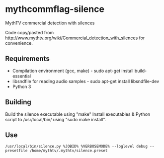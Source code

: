 mythcommflag-silence
====================

MythTV commercial detection with silences

Code copy/pasted from http://www.mythtv.org/wiki/Commercial_detection_with_silences for convenience.

## Requirements

   * Compilation environment (gcc, make) - sudo apt-get install build-essential
   * libsndfile for reading audio samples - sudo apt-get install libsndfile-dev
   * Python 3

## Building

Build the silence executable using "make"
Install executables & Python script to /usr/local/bin/ using "sudo make install".

## Use

`/usr/local/bin/silence.py %JOBID% %VERBOSEMODE% --loglevel debug --presetfile /home/mythtv/.mythtv/silence.preset`
